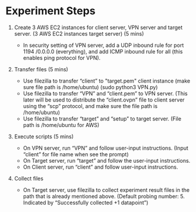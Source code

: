 # Experiment Steps

1. Create 3 AWS EC2 instances for client server, VPN server and target server. (3 AWS EC2 instances target server) (5 mins)
   - In security setting of VPN server, add a UDP inbound rule for port 1194 /0.0.0.0 (everything), and add ICMP inbound rule for all (this enables ping protocol for VPN).

2. Transfer files (5 mins)
   - Use filezilla to transfer “client” to "target.pem" client instance (make sure file path is /home/ubuntu) (sudo python3 VPN.py)
   - Use filezilla to transfer “VPN” and “client.pem” to VPN server. (This later will be used to distribute the “client.ovpn” file to client server using the “scp” protocol, and make sure the file path is /home/ubuntu)
   - Use filezilla to transfer “target” and “setup” to target server. (File path is /home/ubuntu for AWS)

3. Execute scripts (5 mins)
   - On VPN server, run “VPN” and follow user-input instructions. (Input “client” for file name when see the prompt)
   - On Target server, run “target” and follow the user-input instructions.
   - On Client server, run “client” and follow user-input instructions.
  
4. Collect files
   - On Target server, use filezilla to collect experiment result files in the path that is already mentioned above. (Default probing number: 5. Indicated by “Successfully collected +1 datapoint”)
